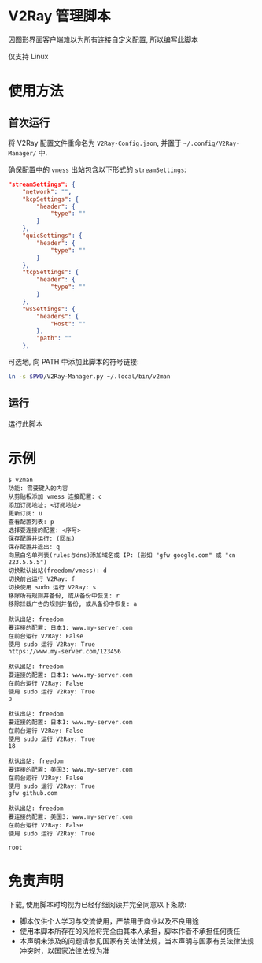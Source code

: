 # V2Ray 管理脚本

因图形界面客户端难以为所有连接自定义配置, 所以编写此脚本

仅支持 Linux

# 使用方法

## 首次运行

将 V2Ray 配置文件重命名为 `V2Ray-Config.json`, 并置于 `~/.config/V2Ray-Manager/` 中.

确保配置中的 `vmess` 出站包含以下形式的 `streamSettings`:

```json
"streamSettings": {
    "network": "",
    "kcpSettings": {
        "header": {
            "type": ""
        }
    },
    "quicSettings": {
        "header": {
            "type": ""
        }
    },
    "tcpSettings": {
        "header": {
            "type": ""
        }
    },
    "wsSettings": {
        "headers": {
            "Host": ""
        },
        "path": ""
    },
```

可选地, 向 PATH 中添加此脚本的符号链接:

```sh
ln -s $PWD/V2Ray-Manager.py ~/.local/bin/v2man
```

## 运行

运行此脚本

# 示例

```
$ v2man
功能: 需要键入的内容
从剪贴板添加 vmess 连接配置: c
添加订阅地址: <订阅地址>
更新订阅: u
查看配置列表: p
选择要连接的配置: <序号>
保存配置并运行: (回车)
保存配置并退出: q
向黑白名单列表(rules与dns)添加域名或 IP: (形如 "gfw google.com" 或 "cn 223.5.5.5")
切换默认出站(freedom/vmess): d
切换前台运行 V2Ray: f
切换使用 sudo 运行 V2Ray: s
移除所有规则并备份, 或从备份中恢复: r
移除拦截广告的规则并备份, 或从备份中恢复: a

默认出站: freedom
要连接的配置: 日本1: www.my-server.com
在前台运行 V2Ray: False
使用 sudo 运行 V2Ray: True
https://www.my-server.com/123456

默认出站: freedom
要连接的配置: 日本1: www.my-server.com
在前台运行 V2Ray: False
使用 sudo 运行 V2Ray: True
p

默认出站: freedom
要连接的配置: 日本1: www.my-server.com
在前台运行 V2Ray: False
使用 sudo 运行 V2Ray: True
18

默认出站: freedom
要连接的配置: 美国3: www.my-server.com
在前台运行 V2Ray: False
使用 sudo 运行 V2Ray: True
gfw github.com

默认出站: freedom
要连接的配置: 美国3: www.my-server.com
在前台运行 V2Ray: False
使用 sudo 运行 V2Ray: True

root

```

# 免责声明

下载, 使用脚本时均视为已经仔细阅读并完全同意以下条款:

- 脚本仅供个人学习与交流使用，严禁用于商业以及不良用途
- 使用本脚本所存在的风险将完全由其本人承担，脚本作者不承担任何责任
- 本声明未涉及的问题请参见国家有关法律法规，当本声明与国家有关法律法规冲突时，以国家法律法规为准

